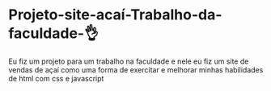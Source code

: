# Projeto-site-acaí-Trabalho-da-faculdade-👌
Eu fiz um projeto para um trabalho na faculdade e nele eu fiz um site de vendas de açaí como uma forma de exercitar e melhorar minhas habilidades de html com css e javascript

